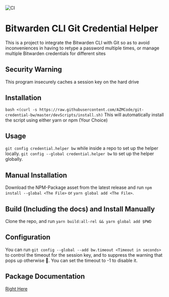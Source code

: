 ![CI](https://github.com/AZMCode/NodeJS-TS-Package-Code-Template/workflows/CI/badge.svg?branch=master)

# Bitwarden CLI Git Credential Helper
This is a project to integrate the Bitwarden CLI with Git so as to avoid inconveniences in having to retype a password multiple times, or manage multiple Bitwarden credentials for different sites

## Security Warning
This program insecurely caches a session key on the hard drive

## Installation
`bash <(curl -s https://raw.githubusercontent.com/AZMCode/git-credential-bw/master/devScripts/install.sh)`
This will automatically install the script using either yarn or npm (Your Choice)

## Usage
`git config credential.helper bw` while inside a repo to set up the helper locally.
`git config --global credential.helper bw` to set up the helper globally.

## Manual Installation
Download the NPM-Package asset from the latest release and run `npm install --global <The File>` or `yarn global add <The File>`.

## Build (Including the docs) and Install Manually
Clone the repo, and run `yarn build:all-rel && yarn global add $PWD`

## Configuration
You can run `git config --global --add bw.timeout <Timeout in seconds>` to control the timeout for the session key, and to suppress the warning that pops up otherwise 😬. You can set the timeout to -1 to disable it.

## Package Documentation
[Right Here](https://azmcode.github.io/git-credential-bw/)
